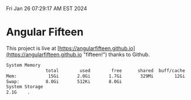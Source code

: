 Fri Jan 26 07:29:17 AM EST 2024

# Angular Fifteen


This project is live at [https://angularfifteen.github.io](https://angularfifteen.github.io "fifteen!") thanks to Github.

```bash
System Memory
               total        used        free      shared  buff/cache   available
Mem:            15Gi       2.0Gi       1.7Gi       329Mi        12Gi        13Gi
Swap:          8.0Gi       512Ki       8.0Gi
System Storage
2.1G	.
